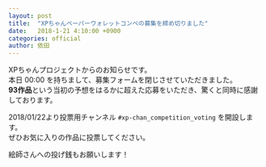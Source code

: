```yaml
---
layout: post
title:  "XPちゃんペーパーウォレットコンペの募集を締め切りました"
date:   2018-1-21 4:10:00 +0900
categories: official
author: 依田
---  
```

XPちゃんプロジェクトからのお知らせです。  
本日 00:00 を持ちまして、募集フォームを閉じさせていただきました。  
**93作品**という当初の予想をはるかに超えた応募をいただき、驚くと同時に感謝しております。  

2018/01/22より投票用チャンネル `#xp-chan_competition_voting` を開設します。  
ぜひお気に入りの作品に投票してください。  

絵師さんへの投げ銭もお願いします！  
